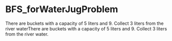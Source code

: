 # BFS_forWaterJugProblem

There are buckets with a capacity of 5 liters and 9. Collect 3 liters from the river
waterThere are buckets with a capacity of 5 liters and 9. Collect 3 liters from the river
water. 
